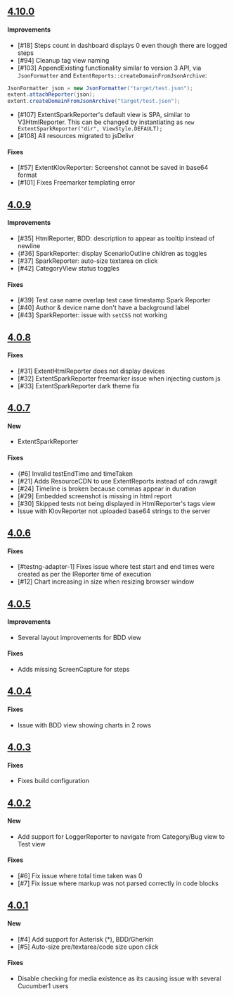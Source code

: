 ## [4.10.0](https://github.com/extent-framework/extentreports-java/compare/v4.0.9...v4.1.0)
#### Improvements
* [#18] Steps count in dashboard displays 0 even though there are logged steps
* [#94] Cleanup tag view naming
* [#103] AppendExisting functionality similar to version 3 API, via `JsonFormatter` and `ExtentReports::createDomainFromJsonArchive`:
```java
JsonFormatter json = new JsonFormatter("target/test.json");
extent.attachReporter(json);
extent.createDomainFromJsonArchive("target/test.json");
```
* [#107] ExtentSparkReporter's default view is SPA, similar to V3HtmlReporter. This can be changed by instantiating as `new ExtentSparkReporter("dir", ViewStyle.DEFAULT);`
* [#108] All resources migrated to jsDelivr

#### Fixes
* [#57] ExtentKlovReporter: Screenshot cannot be saved in base64 format
* [#101] Fixes Freemarker templating error

## [4.0.9](https://github.com/extent-framework/extentreports-java/compare/v4.0.8...v4.0.9)
#### Improvements
* [#35] HtmlReporter, BDD: description to appear as tooltip instead of newline
* {#36] SparkReporter: display ScenarioOutline children as toggles
* [#37] SparkReporter: auto-size textarea on click
* [#42] CategoryView status toggles
#### Fixes
* [#39] Test case name overlap test case timestamp Spark Reporter
* [#40] Author & device name don't have a background label
* [#43] SparkReporter: issue with `setCSS` not working

## [4.0.8](https://github.com/extent-framework/extentreports-java/compare/v4.0.7...v4.0.8)
#### Fixes
* [#31] ExtentHtmlReporter does not display devices
* [#32] ExtentSparkReporter freemarker issue when injecting custom js
* [#33] ExtentSparkReporter dark theme fix

## [4.0.7](https://github.com/extent-framework/extentreports-java/compare/v4.0.6...v4.0.7)
#### New
* ExtentSparkReporter
#### Fixes
* {#6] Invalid testEndTime and timeTaken
* [#21] Adds ResourceCDN to use ExtentReports instead of cdn.rawgit
* [#24] Timeline is broken because commas appear in duration
* [#29] Embedded screenshot is missing in html report
* [#30] Skipped tests not being displayed in HtmlReporter's tags view
* Issue with KlovReporter not uploaded base64 strings to the server

## [4.0.6](https://github.com/extent-framework/extentreports-java/compare/v4.0.5...v4.0.6)
#### Fixes
* [#testng-adapter-1] Fixes issue where test start and end times were created as per the IReporter time of execution
* [#12] Chart increasing in size when resizing browser window

## [4.0.5](https://github.com/extent-framework/extentreports-java/compare/v4.0.4...v4.0.5)
#### Improvements
* Several layout improvements for BDD view
#### Fixes
* Adds missing ScreenCapture for steps

## [4.0.4](https://github.com/extent-framework/extentreports-java/compare/v4.0.3...v4.0.4)
#### Fixes
* Issue with BDD view showing charts in 2 rows

## [4.0.3](https://github.com/extent-framework/extentreports-java/compare/v4.0.2...v4.0.3)
#### Fixes
* Fixes build configuration

## [4.0.2](https://github.com/extent-framework/extentreports-java/compare/v4.0.1...v4.0.2)
#### New
* Add support for LoggerReporter to navigate from Category/Bug view to Test view
#### Fixes
* [#6] Fix issue where total time taken was 0
* [#7] Fix issue where markup was not parsed correctly in code blocks

## [4.0.1](https://github.com/extent-framework/extentreports-java/compare/v4.0.0...v4.0.1)
#### New
* [#4] Add support for Asterisk (*), BDD/Gherkin
* [#5] Auto-size pre/textarea/code size upon click
#### Fixes
* Disable checking for media existence as its causing issue with several Cucumber1 users
